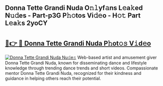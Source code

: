 ## Donna Tette Grandi Nuda O𝚗𝚕yf𝚊ns L𝚎a𝚔ed N𝚞𝚍es - Part-p3G P𝚑𝚘tos Vi𝚍𝚎o - H𝚘𝚝 Part L𝚎a𝚔s 2yoCY

# <h2><a href="http://kfc0u2.oniu.top/?m=Donna+Tette+Grandi+Nuda">🔗👉 🔴 Donna Tette Grandi Nuda P𝚑ot𝚘𝚜 V𝚒d𝚎o</a></h2>

[![Donna Tette Grandi Nuda Nu𝚍e𝚜](https://i.imgur.com/0qMVB7G.gif)](http://kfc0u2.oniu.top/?m=Donna+Tette+Grandi+Nuda)
Web-based artist and amusement giver Donna Tette Grandi Nuda, known for disseminating dance and lifestyle knowledge through trending dance trends and short videos. Compassionate mentor Donna Tette Grandi Nuda, recognized for their kindness and guidance in helping others reach their potential.  
